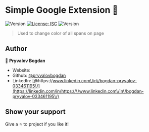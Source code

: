 # Simple Google Extension 👋
![Version](https://img.shields.io/npm/v/2048 )
[![License: ISC](https://img.shields.io/badge/License-ISC-yellow.svg)](#)
![Version](https://img.shields.io/badge/platform-browser-9cf)

> Used to change color of all spans on page

## Author

👤 **Pryvalov Bogdan**

* Website: 
* Github: [@pryvalovbogdan](https://github.com/pryvalovbogdan)
* LinkedIn: [@https:\/\/www.linkedin.com\/in\/bogdan-pryvalov-033461195\/](https://linkedin.com/in/https:\/\/www.linkedin.com\/in\/bogdan-pryvalov-033461195\/)

## Show your support

Give a ⭐️ to project if you like it!

